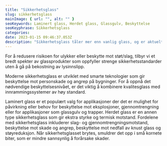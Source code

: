 ```yaml
---
title: "Sikkerhetsglass"
slug: sikkerhetsglass
mainImage: { url: "", alt: "" }
seoKeywords: Laminert glass, Herdet glass, Glassgulv, Beskyttelse
seoKeyphrase: Sikkerhetsglass
categories: 
date: 2023-01-15 09:46:37.053Z 
description: "Sikkerhetsglass tåler mer enn vanlig glass, og er aktuelt å bruke til flere forskjellige applikasjoner. Les mer om sikkerhetsglass her."
---
```


For å redusere risikoen for ulykker eller beskytte mot støt/slag, tilbyr vi et bredt spekter av glassprodukter som oppfyller strenge sikkerhetsstandarder uten å gå på bekostning av lysinnslipp.

Moderne sikkerhetsglass er utviklet med smarte teknologier som gir beskyttelse mot personskade og angrep på bygninger. For å oppnå det nødvendige beskyttelsesnivået, er det viktig å kombinere kvalitesglass med innrammingssystemer av høy standard.

Laminert glass er et populært valg for applikasjoner der det er mulighet for påvirkning eller behov for beskyttelse mot eksplosjoner, gjennomtrengning eller for applikasjoner som glassgulv og trapper. Herdet glass er en annen type sikkerhetsglass som gir ekstra styrke og termisk motstand. Fordelene med sikkerhetsglass inkluderer slag- og gjennomtrengningsmotstand, beskyttelse mot skade og angrep, beskyttelse mot nedfall av knust glass og støyreduksjon. Når sikkerhetsglasset brytes, smuldrer det opp i små kornete biter, som er mindre sannsynlig å forårsake skader.
